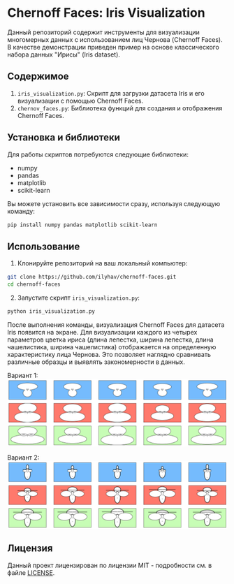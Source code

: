 # Chernoff Faces: Iris Visualization

Данный репозиторий содержит инструменты для визуализации многомерных данных с использованием лиц Чернова (Chernoff Faces). В качестве демонстрации приведен пример на основе классического набора данных "Ирисы" (Iris dataset).

## Содержимое

1. `iris_visualization.py`: Скрипт для загрузки датасета Iris и его визуализации с помощью Chernoff Faces.
2. `chernov_faces.py`: Библиотека функций для создания и отображения Chernoff Faces.

## Установка и библиотеки

Для работы скриптов потребуются следующие библиотеки:

- numpy
- pandas
- matplotlib
- scikit-learn

Вы можете установить все зависимости сразу, используя следующую команду:

```bash
pip install numpy pandas matplotlib scikit-learn
```

## Использование

1. Клонируйте репозиторий на ваш локальный компьютер:

```bash
git clone https://github.com/ilyhav/chernoff-faces.git
cd chernoff-faces
```

2. Запустите скрипт `iris_visualization.py`:

```bash
python iris_visualization.py
```

После выполнения команды, визуализация Chernoff Faces для датасета Iris появится на экране. Для визуализации каждого из четырех параметров цветка ириса (длина лепестка, ширина лепестка, длина чашелистика, ширина чашелистика) отображается на определенную характеристику лица Чернова. Это позволяет наглядно сравнивать различные образцы и выявлять закономерности в данных.

Вариант 1:
![Визуализация набора данных "Ирисы"](iris_data.png)

Вариант 2:
![Визуализация набора данных "Ирисы" другая версия](iris_data_1.png)


## Лицензия

Данный проект лицензирован по лицензии MIT - подробности см. в файле [LICENSE](LICENSE).
